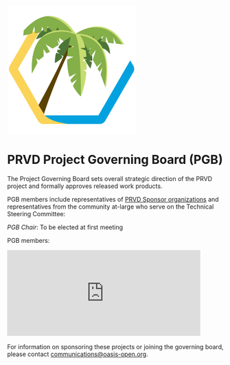 <img src="prvd-oasis.png" width="300">

<h1>PRVD Project Governing Board (PGB)</h1>

<p>The Project Governing Board sets overall strategic direction of the PRVD project and formally approves released work products.</p> 

<p>PGB members include representatives of <a href="https://github.com/prvd-oasis/oasis-open-project/blob/main/SPONSORS.md">PRVD Sponsor organizations</a> and representatives from the community at-large who serve on the Technical Steering Committee:</p>

<p><i>PGB Chair</i>: To be elected at first meeting</p>

<p>PGB members:</p>

<p><iframe src="https://docs.google.com/spreadsheets/d/e/2PACX-1vT38MUZFWO1ISzQWC6wSulN7IJCmYdSOIxBiofgO4c8mRF0hOuLEO59bW6McK2Lm0DgJkpaPLAf38AI/pubhtml?gid=2112957577&single=true&amp;widget=true&amp;headers=false" style="border-style: none; width: 450px; height: 200px" title="PRVD Open Project Governing Board members"></iframe></p>
<p>For information on sponsoring these projects or joining the governing board, please contact <a href="mailto:communications@oasis-open.org">communications@oasis-open.org</a>.</p>
